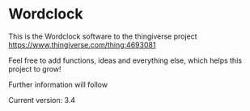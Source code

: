 # Wordclock

This is the Wordclock software to the thingiverse project https://www.thingiverse.com/thing:4693081 

Feel free to add functions, ideas and everything else, which helps this project to grow! 

Further information will follow

Current version: 3.4
